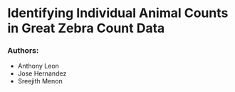 # Identifying Individual Animal Counts in Great Zebra Count Data

### Authors:
* Anthony Leon
* Jose Hernandez
* Sreejith Menon
